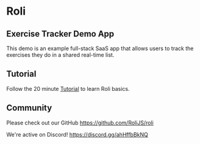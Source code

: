 # Roli

## Exercise Tracker Demo App

This demo is an example full-stack SaaS app that allows users to track the exercises they do in a shared real-time list.

## Tutorial

Follow the 20 minute [Tutorial](https://rolijs.com/getting-started/playground) to learn Roli basics.

## Community

Please check out our GitHub https://github.com/RoliJS/roli

We're active on Discord! https://discord.gg/ahHffbBkNQ
